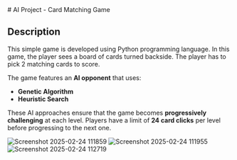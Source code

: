 <meta property="og:title" content="AI Project - Card Matching Game" />
<meta property="og:description" content="A Python-based AI card matching game using Genetic Algorithm and Heuristic Search." />
<meta property="og:url" content="https://github.com/YOUR_GITHUB_USERNAME/AI_Project_Card_Matching_Game" />
<meta property="og:image" content="https://github.com/YOUR_GITHUB_USERNAME/AI_Project_Card_Matching_Game/blob/main/screenshot.png" />
# AI Project - Card Matching Game

## Description
This simple game is developed using Python programming language. In this game, the player sees a board of cards turned backside. The player has to pick 2 matching cards to score.

The game features an **AI opponent** that uses:
- **Genetic Algorithm**
- **Heuristic Search**

These AI approaches ensure that the game becomes **progressively challenging** at each level. Players have a limit of **24 card clicks** per level before progressing to the next one.

![Screenshot 2025-02-24 111859](https://github.com/user-attachments/assets/1d7b0259-f593-47c9-947a-8b19bdcc6d4a)
![Screenshot 2025-02-24 111955](https://github.com/user-attachments/assets/ff24c668-007b-480b-996a-e955ff14b3e5)
![Screenshot 2025-02-24 112719](https://github.com/user-attachments/assets/74d3c0f1-4893-486f-9306-3d0013607fa4)


<meta property="og:title" content="AI Project - Card Matching Game" />
<meta property="og:description" content="A Python-based AI card matching game using Genetic Algorithm and Heuristic Search." />
<meta property="og:url" content="https://github.com/YOUR_GITHUB_USERNAME/AI_Project_Card_Matching_Game" />
<meta property="og:image" content="https://github.com/YOUR_GITHUB_USERNAME/AI_Project_Card_Matching_Game/blob/main/screenshot.png" />

